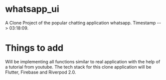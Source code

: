 # whatsapp_ui

A Clone Project of the popular chatting application whatsapp. Timestamp --> 03:18:09.

# Things to add

Will be implementing all functions similar to real application with the help of a tutorial from youtube. The tech stack for this clone application will be Flutter, Firebase and Riverpod 2.0.
